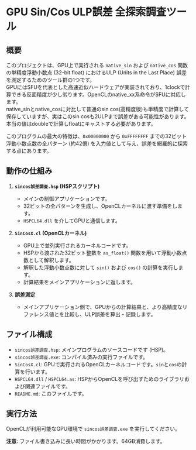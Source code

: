# GPU Sin/Cos ULP誤差 全探索調査ツール

## 概要

このプロジェクトは、GPU上で実行される `native_sin` および `native_cos` 関数の単精度浮動小数点 (32-bit float) におけるULP (Units in the Last Place) 誤差を測定するためのツール群の1つです。  
GPUにはSFUを代表とした高速近似ハードウェアが実装されており、1clockで計算できる反面精度が少し劣ります。OpenCLのnative_xx系命令がSFUに対応します。  
native_sinとnative_cosに対比して普通のsin cos(高精度版)も単精度で計算して保存していますが、実はこのsin cosも2ULPまで誤差がある可能性があります。本当の値はdoubleで計算しfloatにキャストする必要があります。  

このプログラムの最大の特徴は、`0x00000000` から `0xFFFFFFFF` までの32ビット浮動小数点数の全パターン (約42億) を入力値として与え、誤差を網羅的に探索する点にあります。  

## 動作の仕組み

1.  **`sincos誤差調査.hsp` (HSPスクリプト)**
    *   メインの制御アプリケーションです。
    *   32ビットの全パターンを生成し、OpenCLカーネルに渡す準備をします。
    *   `HSPCL64.dll` を介してGPUと通信します。

2.  **`SinCosX.cl` (OpenCLカーネル)**
    *   GPU上で並列実行されるカーネルコードです。
    *   HSPから渡された32ビット整数を `as_float()` 関数を用いて浮動小数点数として解釈します。
    *   解釈した浮動小数点数に対して `sin()` および `cos()` の計算を実行します。
    *   計算結果をメインアプリケーションに返します。

3.  **誤差測定**
    *   メインアプリケーション側で、GPUからの計算結果と、より高精度なリファレンス値とを比較し、ULP誤差を算出・記録します。

## ファイル構成

-   `sincos誤差調査.hsp`: メインプログラムのソースコードです (HSP)。
-   `sincos誤差調査.exe`: コンパイル済みの実行ファイルです。
-   `SinCosX.cl`: GPUで実行されるOpenCLカーネルコードです。`sin`と`cos`の計算を行います。
-   `HSPCL64.dll` / `HSPCL64.as`: HSPからOpenCLを呼び出すためのライブラリおよび関連ファイルです。
-   `README.md`: このファイルです。

## 実行方法

OpenCLが利用可能なGPU環境で `sincos誤差調査.exe` を実行してください。

**注意:** ファイル書き込みに長い時間がかかります。64GB消費します。
